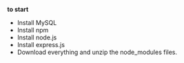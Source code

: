 **to start**
- Install MySQL
- Install npm
- Install node.js
- Install express.js
- Download everything and unzip the node_modules files.
